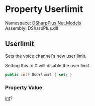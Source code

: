 # Property Userlimit

Namespace: [DSharpPlus.Net.Models](DSharpPlus.Net.Models.md)  
Assembly: DSharpPlus.dll

## <a id="DSharpPlus_Net_Models_ChannelEditModel_Userlimit"></a>Userlimit

<p>Sets the voice channel's new user limit.</p>
<p>Setting this to 0 will disable the user limit.</p>

```csharp
public int? Userlimit { set; }
```

### Property Value

[int](https://learn.microsoft.com/dotnet/api/system.int32)?

